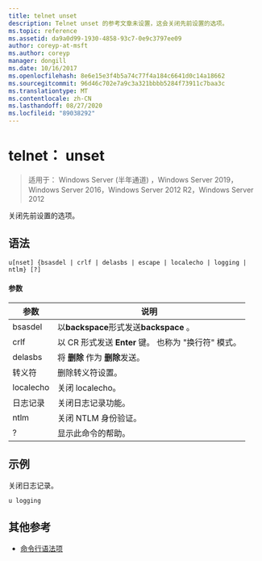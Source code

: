 ```yaml
---
title: telnet unset
description: Telnet unset 的参考文章未设置，这会关闭先前设置的选项。
ms.topic: reference
ms.assetid: da9a0d99-1930-4858-93c7-0e9c3797ee09
author: coreyp-at-msft
ms.author: coreyp
manager: dongill
ms.date: 10/16/2017
ms.openlocfilehash: 8e6e15e3f4b5a74c77f4a184c6641d0c14a18662
ms.sourcegitcommit: 96d46c702e7a9c3a321bbbb5284f73911c7baa3c
ms.translationtype: MT
ms.contentlocale: zh-CN
ms.lasthandoff: 08/27/2020
ms.locfileid: "89038292"
---
```

# <a name="telnet-unset"></a>telnet： unset

> 适用于： Windows Server (半年通道) ，Windows Server 2019，Windows Server 2016，Windows Server 2012 R2，Windows Server 2012

关闭先前设置的选项。

## <a name="syntax"></a>语法
```
u[nset] {bsasdel | crlf | delasbs | escape | localecho | logging | ntlm} [?]
```
#### <a name="parameters"></a>参数
|参数|说明|
|-------|--------|
|bsasdel|以**backspace**形式发送**backspace** 。|
|crlf|以 CR 形式发送 **Enter** 键。 也称为 "换行符" 模式。|
|delasbs|将 **删除** 作为 **删除**发送。|
|转义符|删除转义符设置。|
|localecho|关闭 localecho。|
|日志记录|关闭日志记录功能。|
|ntlm|关闭 NTLM 身份验证。|
|?|显示此命令的帮助。|
## <a name="examples"></a>示例
关闭日志记录。
```
u logging
```
## <a name="additional-references"></a>其他参考
- [命令行语法项](command-line-syntax-key.md)
